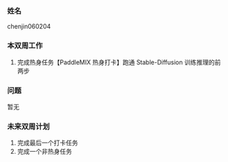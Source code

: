 ### 姓名

chenjin060204


### 本双周工作

1. 完成热身任务【PaddleMIX 热身打卡】跑通 Stable-Diffusion 训练推理的前两步


### 问题

暂无


### 未来双周计划

1. 完成最后一个打卡任务
2. 完成一个非热身任务
